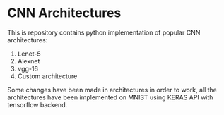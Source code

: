 # CNN Architectures

This is repository contains python implementation of popular CNN architectures:

1. Lenet-5
2. Alexnet
3. vgg-16 
4. Custom architecture

Some changes have been made in architectures in order to work, all the architectures have been implemented on MNIST using KERAS API with tensorflow backend.
